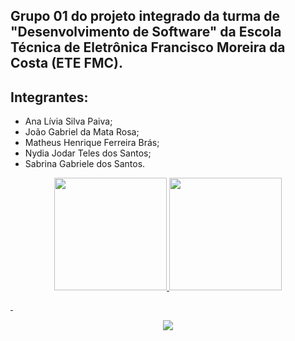 ##  Grupo 01 do projeto integrado da turma de "Desenvolvimento de Software" da Escola Técnica de Eletrônica Francisco Moreira da Costa (ETE FMC).

## Integrantes:
- Ana Lívia Silva Paiva; 
- João Gabriel da Mata Rosa; 
- Matheus Henrique Ferreira Brás; 
- Nydia Jodar Teles dos Santos; 
- Sabrina Gabriele dos Santos. 


<div align="center">
<a href="https://github.com/G1ProjetoIntegrado">
  <img height="180em" src="https://github-readme-stats.vercel.app/api?username=G1ProjetoIntegrado&show_icons=true&theme=merko&include_all_commits=true&count_public=true"/>
<img height="180em" src="https://github-readme-stats.vercel.app/api/top-langs/?username=G1ProjetoIntegrado&layout=compact&langs_count=7&theme=merko"/>
</div>
 
  &nbsp;
  <div align="center"> 
   <a href = "mailto:g1projetointegrado2022@gmail.com"><img src="https://img.shields.io/badge/-Gmail-%23333?style=for-the-badge&logo=gmail&logoColor=red" target="_blank"></a>
  </div>

